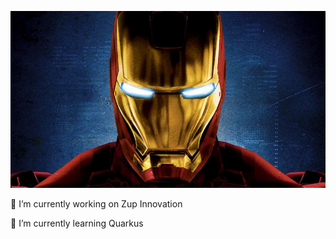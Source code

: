 [![My Blog](https://github.com/deyvedvm/deyvedvm/blob/master/assets/mcu-1-iron-man.jpg)](https://www.deyve.dev/)

🔭 I’m currently working on Zup Innovation

🌱 I’m currently learning Quarkus

<!--
**deyvedvm/deyvedvm** is a ✨ _special_ ✨ repository because its `README.md` (this file) appears on your GitHub profile.

Here are some ideas to get you started:

- 🔭 I’m currently working on ...
- 🌱 I’m currently learning ...
- 👯 I’m looking to collaborate on ...
- 🤔 I’m looking for help with ...
- 💬 Ask me about ...
- 📫 How to reach me: ...
- 😄 Pronouns: ...
- ⚡ Fun fact: ...
-->
